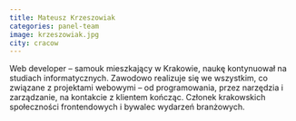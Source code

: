 ```yaml
---
title: Mateusz Krzeszowiak
categories: panel-team
image: krzeszowiak.jpg
city: cracow
---
```

Web developer – samouk mieszkający w Krakowie, naukę kontynuował na studiach informatycznych. Zawodowo realizuje się we wszystkim, co
związane z projektami webowymi – od programowania, przez narzędzia i zarządzanie, na kontakcie z klientem kończąc. Członek krakowskich społeczności frontendowych i bywalec wydarzeń branżowych.
